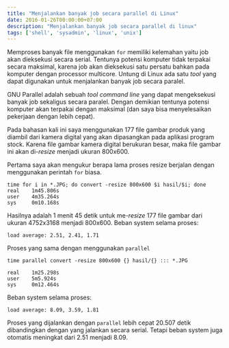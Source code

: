 ```yaml
---
title: "Menjalankan banyak job secara parallel di Linux"
date: 2016-01-26T00:00:00+07:00
description: "Menjalankan banyak job secara parallel di linux"
tags: ['shell', 'sysadmin', 'linux', 'unix']
---
```

Memproses banyak file menggunakan `for` memiliki kelemahan yaitu job akan dieksekusi secara serial. Tentunya potensi komputer tidak terpakai secara maksimal, karena job akan dieksekusi satu persatu bahkan pada komputer dengan processor multicore. Untung di Linux ada satu *tool* yang dapat digunakan untuk menjalankan banyak job secara paralel.

GNU Parallel adalah sebuah *tool command line* yang dapat mengeksekusi banyak job sekaligus secara paralel. Dengan demikian tentunya potensi komputer akan terpakai dengan maksimal (dan saya bisa menyelesaikan pekerjaan dengan lebih cepat).

Pada bahasan kali ini saya menggunakan 177 file gambar produk yang diambil dari kamera digital yang akan dipasangkan pada aplikasi program stock. Karena file gambar kamera digital berukuran besar, maka file gambar ini akan di-*resize* menjadi ukuran 800x600.

Pertama saya akan mengukur berapa lama proses resize berjalan dengan menggunakan perintah `for` biasa.

    time for i in *.JPG; do convert -resize 800x600 $i hasil/$i; done
    real	1m45.806s
    user	4m35.264s
    sys	    0m10.168s

Hasilnya adalah 1 menit 45 detik untuk me-*resize* 177 file gambar dari ukuran 4752x3168 menjadi 800x600. Beban system selama proses:

    load average: 2.51, 2.41, 1.71

Proses yang sama dengan menggunakan `parallel`

    time parallel convert -resize 800x600 {} hasil/{} ::: *.JPG

    real	1m25.298s
    user	5m5.924s
    sys	    0m12.464s

Beban system selama proses:

    load average: 8.09, 3.59, 1.81

Proses yang dijalankan dengan `parallel` lebih cepat 20.507 detik dibandingkan dengan yang jalankan secara serial. Tetapi beban system juga otomatis meningkat dari 2.51 menjadi 8.09.
